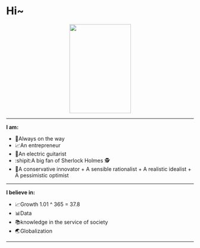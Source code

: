 # Hi~
<p align="center">
  <img width="165" height="240" src="https://media.giphy.com/media/JQ54sqhIDXohG/giphy.gif">
</p>

- -----------------------------------------------------------------------------------------------------
**I am:**

- 🚶Always on the way
- :chart_with_upwards_trend:An entrepreneur 
- 🎸An electric guitarist
- :shipit:A big fan of Sherlock Holmes :detective:
- 🤔A conservative innovator + A sensible rationalist + A realistic idealist + A pessimistic optimist 
- -----------------------------------------------------------------------------------------------------
**I believe in:**

- 📈Growth 1.01 ^ 365 = 37.8 
- :bar_chart:Data
- 📚knowledge in the service of society
- :earth_asia:Globalization
- -----------------------------------------------------------------------------------------------------

